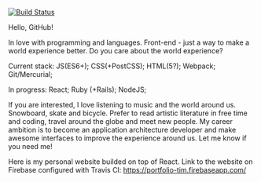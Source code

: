 [![Build Status](https://travis-ci.com/dreamchasersuon/portfolio.svg?branch=master)](https://travis-ci.com/dreamchasersuon/portfolio)

Hello, GitHub! 

In love with programming and languages. Front-end - just a way to make a world experience better. Do you care about the world experience? 

Current stack: 
  JS(ES6+); 
  CSS(+PostCSS); 
  HTML(5?); 
  Webpack; 
  Git/Mercurial; 
  
In progress: 
  React; 
  Ruby (+Rails);
  NodeJS;
  
If you are interested, I love listening to music and the world around us. Snowboard, skate and bicycle. Prefer to read artistic literature in free time and coding, travel around the globe and meet new people. My career ambition is to become an application architecture developer and make awesome interfaces to improve the experience around us. Let me know if you need me! 

Here is my personal website builded on top of React. Link to the website on Firebase configured with Travis CI: https://portfolio-tim.firebaseapp.com/
